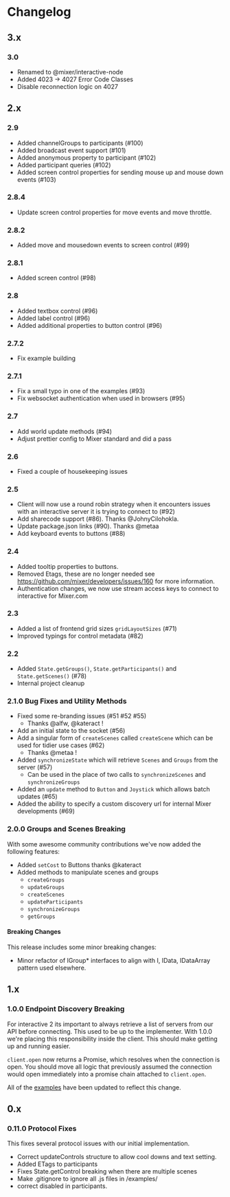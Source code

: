 # Changelog

## 3.x

### 3.0
- Renamed to @mixer/interactive-node
- Added 4023 -> 4027 Error Code Classes
- Disable reconnection logic on 4027

## 2.x

### 2.9
- Added channelGroups to participants (#100)
- Added broadcast event support (#101)
- Added anonymous property to participant (#102)
- Added participant queries (#102)
- Added screen control properties for sending mouse up and mouse down events (#103)

### 2.8.4
- Update screen control properties for move events and move throttle.

### 2.8.2
- Added move and mousedown events to screen control (#99)

### 2.8.1
- Added screen control (#98)

### 2.8
- Added textbox control (#96)
- Added label control (#96)
- Added additional properties to button control (#96)

### 2.7.2
- Fix example building

### 2.7.1
- Fix a small typo in one of the examples (#93)
- Fix websocket authentication when used in browsers (#95)

### 2.7
- Add world update methods (#94)
- Adjust prettier config to Mixer standard and did a pass

### 2.6
- Fixed a couple of housekeeping issues

### 2.5
- Client will now use a round robin strategy when it encounters issues with an interactive server it is trying to connect to (#92)
- Add sharecode support (#86). Thanks @JohnyCilohokla.
- Update package.json links (#90). Thanks @metaa
- Add keyboard events to buttons (#88)

### 2.4
- Added tooltip properties to buttons.
- Removed Etags, these are no longer needed see https://github.com/mixer/developers/issues/160 for more information.
- Authentication changes, we now use stream access keys to connect to interactive for Mixer.com

### 2.3
- Added a list of frontend grid sizes `gridLayoutSizes` (#71)
- Improved typings for control metadata (#82)

### 2.2
- Added `State.getGroups()`, `State.getParticipants()` and `State.getScenes()` (#78)
- Internal project cleanup

### 2.1.0 Bug Fixes and Utility Methods

- Fixed some re-branding issues (#51 #52 #55)
  - Thanks @alfw, @kateract !
- Add an initial state to the socket (#56)
- Add a singular form of `createScenes` called `createScene` which can be used for tidier use cases (#62)
  - Thanks @metaa !
- Added `synchronizeState` which will retrieve `Scenes` and `Groups` from the server (#57)
  - Can be used in the place of two calls to `synchronizeScenes` and `synchronizeGroups`
- Added an `update` method to `Button` and `Joystick` which allows batch updates (#65)
- Added the ability to specify a custom discovery url for internal Mixer developments (#69)

### 2.0.0 Groups and Scenes **Breaking**

With some awesome community contributions we've now added the following features:

- Added `setCost` to Buttons thanks @kateract
- Added methods to manipulate scenes and groups
  - `createGroups`
  - `updateGroups`
  - `createScenes`
  - `updateParticipants`
  - `synchronizeGroups`
  - `getGroups`

#### Breaking Changes

This release includes some minor breaking changes:

- Minor refactor of IGroup* interfaces to align with I, IData, IDataArray pattern used elsewhere.

## 1.x

### 1.0.0 Endpoint Discovery **Breaking**

For interactive 2 its important to always retrieve a list of servers from our API before connecting. This used to be up to the implementer. With 1.0.0 we're placing this responsibility inside the client. This should make getting up and running easier.

`client.open` now returns a Promise, which resolves when the connection is open. You should move all logic that previously assumed the connection would open immediately into a promise chain attached to `client.open`.

All of the [examples](examples/) have been updated to reflect this change.

## 0.x

### 0.11.0 Protocol Fixes

This fixes several protocol issues with our initial implementation.

- Correct updateControls structure to allow cool downs and text setting.
- Added ETags to participants
- Fixes State.getControl breaking when there are multiple scenes
- Make .gitignore to ignore all .js files in /examples/
- correct disabled in participants.
